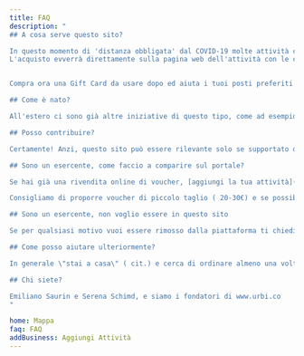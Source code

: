 ```yaml
---
title: FAQ
description: "
## A cosa serve questo sito?

In questo momento di 'distanza obbligata' dal COVID-19 molte attività commerciali devono chiudere al pubblico, ma i costi fissi rimangono. Vogliamo dare modo di supportare i nostri ristoranti, locali e negozi del 💚 per poter superare questa emergenza. Un modo per aiutare può essere acquistare ora un Voucher che si potrà utilizzare quando sarà possibile tornare ad uscire.
L'acquisto evverrà direttamente sulla pagina web dell'attività con le condizioni decise dall'esercente.


Compra ora una Gift Card da usare dopo ed aiuta i tuoi posti preferiti a superare questa emergenza.

## Come è nato?

All'estero ci sono già altre iniziative di questo tipo, come ad esempio negli Stati Uniti: https://saveourfaves.org/ . Abbiamo pensato di fare la stessa cosa anche per il resto del pianeta partendo da Milano.

## Posso contribuire?

Certamente! Anzi, questo sito può essere rilevante solo se supportato dalla community. Se uno dei tuoi posti preferiti non è presente, cerca la pagina dove vende i voucher virtuali [ed inseriscila qua](../poi/add). Oppure se vuoi contribuire a questo sito, trovi tutti i [sorgenti su github](https://github.com/njoylab/helpmybusiness) oppure [contattaci](https://docs.google.com/forms/d/e/1FAIpQLScaTOWhCVtAa641_-dnWr_9OJ-sfGK0QO7sF_MTioPZPD9RtA/viewform).

## Sono un esercente, come faccio a comparire sul portale?

Se hai già una rivendita online di voucher, [aggiungi la tua attività](../poi/add). Se non hai ancora questa possibilità, stiamo cercando di trovare una soluzione. [Nel frattempo, compila questo form](https://docs.google.com/forms/d/e/1FAIpQLScaTOWhCVtAa641_-dnWr_9OJ-sfGK0QO7sF_MTioPZPD9RtA/viewform) e ti contatteremo il prima possibile.

Consigliamo di proporre voucher di piccolo taglio ( 20-30€) e se possibile a condizioni vantaggiose. Se la tua situazione non è di emergenza puoi sempre devolvere parte degli incassi in beneficenza agli ospedali e strutture sanitarie.

## Sono un esercente, non voglio essere in questo sito

Se per qualsiasi motivo vuoi essere rimosso dalla piattaforma ti chiediamo di [scriverci](https://docs.google.com/forms/d/e/1FAIpQLScaTOWhCVtAa641_-dnWr_9OJ-sfGK0QO7sF_MTioPZPD9RtA/viewform).

## Come posso aiutare ulteriormente?

In generale \"stai a casa\" ( cit.) e cerca di ordinare almeno una volta a settimana il delivery online. Ricordati di dare una mancia a chi ti consegna il cibo quando lo ordini.

## Chi siete?

Emiliano Saurin e Serena Schimd, e siamo i fondatori di www.urbi.co
"

home: Mappa
faq: FAQ
addBusiness: Aggiungi Attività
---
```

